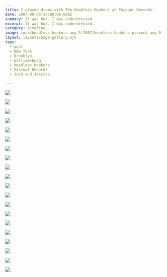 ```yaml
---
title: I played drums with The Headless Hookers at Passout Records.
date: 2007-08-05T17:00:00.000Z
summary: It was hot. I was underdressed.
excerpt: It was hot. I was underdressed.
category: timeline
image: rock/headless-hookers-aug-5-2007/headless-hookers-passout-aug-5-2007-01.jpg
layout: layouts/page-gallery.njk
tags:
  - post 
  - New York
  - Brooklyn
  - Williamsburg
  - Headless Hookers
  - Passout Records
  - Josh and Jessica

---
```



![](/static/img/rock/headless-hookers-aug-5-2007/headless-hookers-passout-aug-5-2007-01.jpg "")

![](/static/img/rock/headless-hookers-aug-5-2007/headless-hookers-passout-aug-5-2007-02.jpg "")

![](/static/img/rock/headless-hookers-aug-5-2007/headless-hookers-passout-aug-5-2007-03.jpg "")

![](/static/img/rock/headless-hookers-aug-5-2007/headless-hookers-passout-aug-5-2007-04.jpg "")

![](/static/img/rock/headless-hookers-aug-5-2007/headless-hookers-passout-aug-5-2007-05.jpg "")

![](/static/img/rock/headless-hookers-aug-5-2007/headless-hookers-passout-aug-5-2007-06.jpg "")

![](/static/img/rock/headless-hookers-aug-5-2007/headless-hookers-passout-aug-5-2007-07.jpg "")

![](/static/img/rock/headless-hookers-aug-5-2007/headless-hookers-passout-aug-5-2007-08.jpg "")

![](/static/img/rock/headless-hookers-aug-5-2007/headless-hookers-passout-aug-5-2007-09.jpg "")

![](/static/img/rock/headless-hookers-aug-5-2007/headless-hookers-passout-aug-5-2007-10.jpg "")

![](/static/img/rock/headless-hookers-aug-5-2007/headless-hookers-passout-aug-5-2007-11.jpg "")

![](/static/img/rock/headless-hookers-aug-5-2007/headless-hookers-passout-aug-5-2007-12.jpg "")

![](/static/img/rock/headless-hookers-aug-5-2007/headless-hookers-passout-aug-5-2007-13.jpg "")

![](/static/img/rock/headless-hookers-aug-5-2007/headless-hookers-passout-aug-5-2007-14.jpg "")

![](/static/img/rock/headless-hookers-aug-5-2007/headless-hookers-passout-aug-5-2007-15.jpg "")

![](/static/img/rock/headless-hookers-aug-5-2007/headless-hookers-passout-aug-5-2007-16.jpg "")

![](/static/img/rock/headless-hookers-aug-5-2007/headless-hookers-passout-aug-5-2007-17.jpg "")

![](/static/img/rock/headless-hookers-aug-5-2007/headless-hookers-passout-aug-5-2007-18.jpg "")

![](/static/img/rock/headless-hookers-aug-5-2007/headless-hookers-passout-aug-5-2007-19.jpg "")

![](/static/img/rock/headless-hookers-aug-5-2007/headless-hookers-passout-aug-5-2007-20.jpg "")

